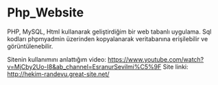 # Php_Website
PHP, MySQL, Html kullanarak geliştirdiğim bir web tabanlı uygulama. Sql kodları phpmyadmin üzerinden kopyalanarak veritabanına erişilebilir ve görüntülenebilir.

Sitenin kullanımını anlattığım video: https://www.youtube.com/watch?v=MjCby2Uo-I8&ab_channel=EsranurSevilmi%C5%9F
Site linki: http://hekim-randevu.great-site.net/
